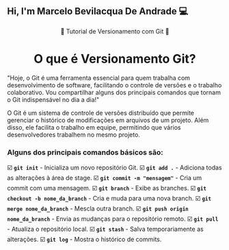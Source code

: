 ## Hi, I'm Marcelo Bevilacqua De Andrade 💻

<p align="center"> 📜 Tutorial de Versionamento com Git 📜 </p>

<h1 align="center"> O que é <strong>Versionamento Git?</strong> </h1>

<p>"Hoje, o Git é uma ferramenta essencial para quem trabalha com desenvolvimento de software, facilitando o controle de versões e o trabalho colaborativo. Vou compartilhar alguns dos principais comandos que tornam o Git indispensável no dia a dia!"</p>

<p>O Git é um sistema de controle de versões distribuído que permite gerenciar o histórico de modificações em arquivos de um projeto. Além disso, ele facilita o trabalho em equipe, permitindo que vários desenvolvedores trabalhem no mesmo projeto.</p>

### Alguns dos principais comandos básicos são:

☑️ **`git init`** - Inicializa um novo repositório Git.
☑️ **`git add .`** - Adiciona todas as alterações à área de stage.
☑️ **`git commit -m "mensagem"`** - Cria um commit com uma mensagem.
☑️ **`git branch`** - Exibe as branches.
☑️ **`git checkout -b nome_da_branch`** - Cria e muda para uma nova branch.
☑️ **`git merge nome_da_branch`** - Mescla outra branch.
☑️ **`git push origin nome_da_branch`** - Envia as mudanças para o repositório remoto.
☑️ **`git pull`** - Atualiza o repositório local.
☑️ **`git stash`** - Salva temporariamente as alterações.
☑️ **`git log`** - Mostra o histórico de commits.
